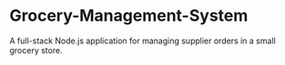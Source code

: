 # Grocery-Management-System
A full-stack Node.js application for managing supplier orders in a small grocery store.
